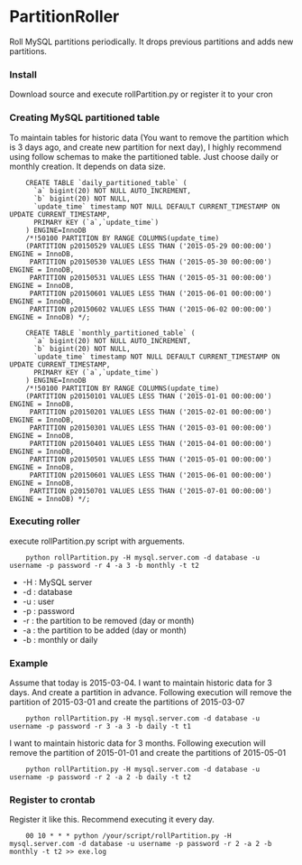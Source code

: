 # PartitionRoller
Roll MySQL partitions periodically. It drops previous partitions and adds new partitions. 

### Install 

Download source and execute rollPartition.py or register it to your cron

### Creating MySQL partitioned table

To maintain tables for historic data (You want to remove the partition which is 3 days ago, and create new partition for next day), I highly recommend using follow schemas to make the partitioned table. Just choose daily or monthly creation. It depends on data size.

        CREATE TABLE `daily_partitioned_table` (
          `a` bigint(20) NOT NULL AUTO_INCREMENT,
          `b` bigint(20) NOT NULL,
          `update_time` timestamp NOT NULL DEFAULT CURRENT_TIMESTAMP ON UPDATE CURRENT_TIMESTAMP,
          PRIMARY KEY (`a`,`update_time`)
        ) ENGINE=InnoDB
        /*!50100 PARTITION BY RANGE COLUMNS(update_time)
        (PARTITION p20150529 VALUES LESS THAN ('2015-05-29 00:00:00') ENGINE = InnoDB,
         PARTITION p20150530 VALUES LESS THAN ('2015-05-30 00:00:00') ENGINE = InnoDB,
         PARTITION p20150531 VALUES LESS THAN ('2015-05-31 00:00:00') ENGINE = InnoDB,
         PARTITION p20150601 VALUES LESS THAN ('2015-06-01 00:00:00') ENGINE = InnoDB,
         PARTITION p20150602 VALUES LESS THAN ('2015-06-02 00:00:00') ENGINE = InnoDB) */;
 
        CREATE TABLE `monthly_partitioned_table` (
          `a` bigint(20) NOT NULL AUTO_INCREMENT,
          `b` bigint(20) NOT NULL,
          `update_time` timestamp NOT NULL DEFAULT CURRENT_TIMESTAMP ON UPDATE CURRENT_TIMESTAMP,
          PRIMARY KEY (`a`,`update_time`)
        ) ENGINE=InnoDB
        /*!50100 PARTITION BY RANGE COLUMNS(update_time)
        (PARTITION p20150101 VALUES LESS THAN ('2015-01-01 00:00:00') ENGINE = InnoDB,
         PARTITION p20150201 VALUES LESS THAN ('2015-02-01 00:00:00') ENGINE = InnoDB,
         PARTITION p20150301 VALUES LESS THAN ('2015-03-01 00:00:00') ENGINE = InnoDB,
         PARTITION p20150401 VALUES LESS THAN ('2015-04-01 00:00:00') ENGINE = InnoDB,
         PARTITION p20150501 VALUES LESS THAN ('2015-05-01 00:00:00') ENGINE = InnoDB,
         PARTITION p20150601 VALUES LESS THAN ('2015-06-01 00:00:00') ENGINE = InnoDB,
         PARTITION p20150701 VALUES LESS THAN ('2015-07-01 00:00:00') ENGINE = InnoDB) */;
         
### Executing roller

execute rollPartition.py script with arguements.

        python rollPartition.py -H mysql.server.com -d database -u username -p password -r 4 -a 3 -b monthly -t t2

* -H : MySQL server
* -d : database
* -u : user
* -p : password
* -r : the partition to be removed (day or month)
* -a : the partition to be added (day or month)
* -b : monthly or daily 

### Example

Assume that today is 2015-03-04. I want to maintain historic data for 3 days. And create a partition in advance. Following execution will remove the partition of 2015-03-01 and create the partitions of 2015-03-07

        python rollPartition.py -H mysql.server.com -d database -u username -p password -r 3 -a 3 -b daily -t t1
        
I want to maintain historic data for 3 months. Following execution will remove the partition of 2015-01-01 and create the partitions of 2015-05-01

        python rollPartition.py -H mysql.server.com -d database -u username -p password -r 2 -a 2 -b daily -t t2

### Register to crontab

Register it like this. Recommend executing it every day.

        00 10 * * * python /your/script/rollPartition.py -H mysql.server.com -d database -u username -p password -r 2 -a 2 -b monthly -t t2 >> exe.log
